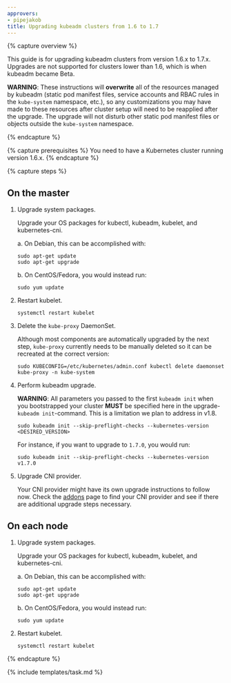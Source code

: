 ```yaml
---
approvers:
- pipejakob
title: Upgrading kubeadm clusters from 1.6 to 1.7
---
```


{% capture overview %}

This guide is for upgrading kubeadm clusters from version 1.6.x to 1.7.x.
Upgrades are not supported for clusters lower than 1.6, which is when kubeadm
became Beta.

**WARNING**: These instructions will **overwrite** all of the resources managed
by kubeadm (static pod manifest files, service accounts and RBAC rules in the
`kube-system` namespace, etc.), so any customizations you may have made to these
resources after cluster setup will need to be reapplied after the upgrade. The
upgrade will not disturb other static pod manifest files or objects outside the
`kube-system` namespace.

{% endcapture %}

{% capture prerequisites %}
You need to have a Kubernetes cluster running version 1.6.x.
{% endcapture %}

{% capture steps %}

## On the master

1. Upgrade system packages.

   Upgrade your OS packages for kubectl, kubeadm, kubelet, and kubernetes-cni.

   a. On Debian, this can be accomplished with:

       sudo apt-get update
       sudo apt-get upgrade

   b. On CentOS/Fedora, you would instead run:

       sudo yum update

2. Restart kubelet.

       systemctl restart kubelet

3. Delete the `kube-proxy` DaemonSet.

   Although most components are automatically upgraded by the next step,
   `kube-proxy` currently needs to be manually deleted so it can be recreated at
   the correct version:

       sudo KUBECONFIG=/etc/kubernetes/admin.conf kubectl delete daemonset kube-proxy -n kube-system

4. Perform kubeadm upgrade.

    **WARNING**: All parameters you passed to the first `kubeadm init` when you bootstrapped your
    cluster **MUST** be specified here in the upgrade-`kubeadm init`-command. This is a limitation
    we plan to address in v1.8.

       sudo kubeadm init --skip-preflight-checks --kubernetes-version <DESIRED_VERSION>

   For instance, if you want to upgrade to `1.7.0`, you would run:

       sudo kubeadm init --skip-preflight-checks --kubernetes-version v1.7.0

5. Upgrade CNI provider.

   Your CNI provider might have its own upgrade instructions to follow now.
   Check the [addons](/docs/concepts/cluster-administration/addons/) page to
   find your CNI provider and see if there are additional upgrade steps
   necessary.

## On each node

1. Upgrade system packages.

   Upgrade your OS packages for kubectl, kubeadm, kubelet, and kubernetes-cni.

   a. On Debian, this can be accomplished with:

       sudo apt-get update
       sudo apt-get upgrade

   b. On CentOS/Fedora, you would instead run:

       sudo yum update

2. Restart kubelet.

       systemctl restart kubelet

{% endcapture %}

{% include templates/task.md %}
